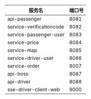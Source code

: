 | 服务名                      | 端口号   |
|--------------------------|-------|
| api-passenger            | 8081  |
| service-verificationcode | 8082  |
| service-passenger-user   | 8083  |
| service-price            | 8084  |
| service-map              | 8085  |
| service-driver-user      | 8086  |
 | service-order            | 8007  |
| api-boss                 | 8087  |
| api-driver               | 8088  |
| sse-driver-client-web    | 9000  |